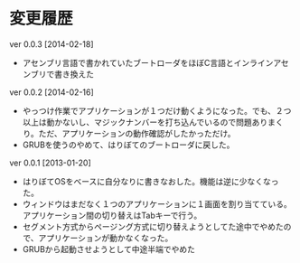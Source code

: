 変更履歴
========

ver 0.0.3 [2014-02-18]
* アセンブリ言語で書かれていたブートローダをほぼC言語とインラインアセンブリで書き換えた


ver 0.0.2 [2014-02-16]
* やっつけ作業でアプリケーションが１つだけ動くようになった。でも、２つ以上は動かないし、マジックナンバーを打ち込んでいるので問題ありまくり。ただ、アプリケーションの動作確認がしたかっただけ。
* GRUBを使うのやめて、はりぼてのブートローダに戻した。


ver 0.0.1 [2013-01-20]
* はりぼてOSをベースに自分なりに書きなおした。機能は逆に少なくなった。
* ウィンドウはまだなく１つのアプリケーションに１画面を割り当てている。アプリケーション間の切り替えはTabキーで行う。
* セグメント方式からページング方式に切り替えようとしてた途中でやめたので、アプリケーションが動かなくなった。
* GRUBから起動させようとして中途半端でやめた

